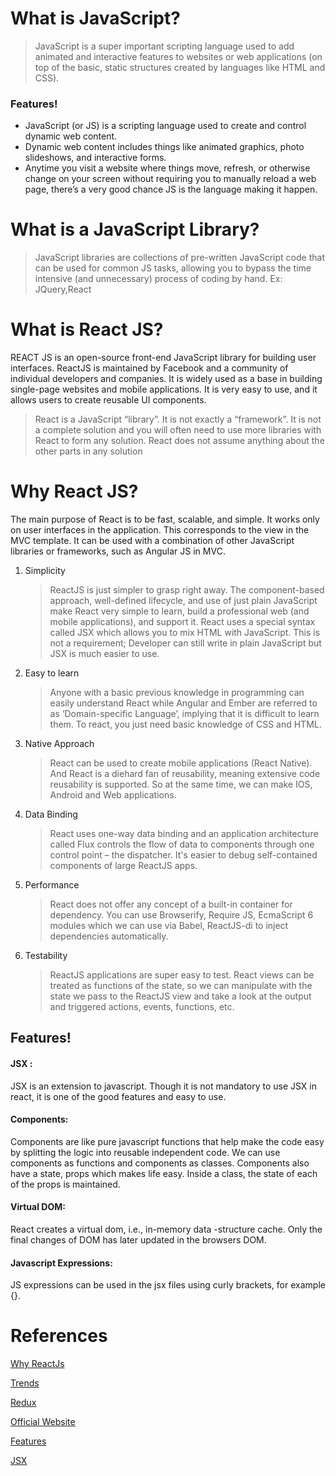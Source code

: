 # What is JavaScript?

> JavaScript is a super important scripting language used to add animated and interactive features to websites or web applications (on top of the basic, static structures created   by languages like HTML and CSS).

### Features!

- JavaScript (or JS) is a scripting language used to create and control dynamic web content.
- Dynamic web content includes things like animated graphics, photo slideshows, and interactive forms.
- Anytime you visit a website where things move, refresh, or otherwise change on your screen without requiring you to manually reload a web page, there’s a very good chance JS is the language making it happen.

# What is a JavaScript Library?

> JavaScript libraries are collections of pre-written JavaScript code that can be used for common JS tasks, allowing you to bypass the time intensive (and unnecessary) process of coding by hand. Ex: JQuery,React

# What is React JS?

REACT JS is an open-source front-end JavaScript library for building user interfaces. ReactJS is maintained by Facebook and a community of individual developers and companies. It is widely used as a base in building single-page websites and mobile applications. It is very easy to use, and it allows users to create reusable UI components.

> React is a JavaScript “library”. It is not exactly a “framework”. It is not a complete solution and you will often need to use more libraries with React to form any solution. React does not assume anything about the other parts in any solution


# Why React JS?

The main purpose of React is to be fast, scalable, and simple. It works only on user interfaces in the application. This corresponds to the view in the MVC template. It can be used with a combination of other JavaScript libraries or frameworks, such as Angular JS in MVC.

1. Simplicity
 
   > ReactJS is just simpler to grasp right away. The component-based approach, well-defined lifecycle, and use of just plain JavaScript make React very simple to learn, build a professional web (and mobile applications), and support it. React uses a special syntax called JSX which allows you to mix HTML with JavaScript. This is not a requirement; Developer can still write in plain JavaScript but JSX is much easier to use.
 
2. Easy to learn
 
   > Anyone with a basic previous knowledge in programming can easily understand React while Angular and Ember are referred to as ‘Domain-specific Language’, implying that it is difficult to learn them. To react, you just need basic knowledge of CSS and HTML.
 
3. Native Approach
 
   > React can be used to create mobile applications (React Native). And React is a diehard fan of reusability, meaning extensive code reusability is supported. So at the same time, we can make IOS, Android and Web applications.
 
4. Data Binding
 
   > React uses one-way data binding and an application architecture called Flux controls the flow of data to components through one control point – the dispatcher. It's easier to debug self-contained components of large ReactJS apps.
 
5. Performance
 
   > React does not offer any concept of a built-in container for dependency. You can use Browserify, Require JS, EcmaScript 6 modules which we can use via Babel, ReactJS-di to inject dependencies automatically.
 
6. Testability
 
   > ReactJS applications are super easy to test. React views can be treated as functions of the state, so we can manipulate with the state we pass to the ReactJS view and take a look at the output and triggered actions, events, functions, etc.
   
  ## Features!   
  
  #### JSX : 
  JSX is an extension to javascript. Though it is not mandatory to use JSX in react, it is one of the good features and easy to use.

  #### Components: 
  Components are like pure javascript functions that help make the code easy by splitting the logic into reusable independent code. We can use components as functions and components as classes. Components also have a state, props which makes life easy. Inside a class, the state of each of the props is maintained.

  #### Virtual DOM: 
  React creates a virtual dom, i.e., in-memory data -structure cache. Only the final changes of DOM has later updated in the browsers DOM.

 #### Javascript Expressions: 
  JS expressions can be used in the jsx files using curly brackets, for example {}.

# References

   [Why ReactJs](https://medium.com/@thinkwik/why-reactjs-is-gaining-so-much-popularity-these-days-c3aa686ec0b3) 
   
   [Trends](https://medium.com/javascript-scene/top-javascript-frameworks-and-topics-to-learn-in-2020-and-the-new-decade-ced6e9d812f9)
   
   [Redux](https://www.mantralabsglobal.com/blog/top-trending-react-js-libraries-of-2019/)
   
   [Official Website](https://reactjs.org/)
   
   [Features](https://www.guru99.com/reactjs-tutorial.html)
   
   [JSX](https://skillcrush.com/blog/what-is-react-js/)
   
